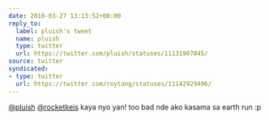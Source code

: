 ```yaml
---
date: 2010-03-27 13:13:52+00:00
reply_to:
  label: pluish's tweet
  name: pluish
  type: twitter
  url: https://twitter.com/pluish/statuses/11131907045/
source: twitter
syndicated:
- type: twitter
  url: https://twitter.com/roytang/statuses/11142929496/
---
```


[@pluish](https://twitter.com/pluish/) [@rocketkeis](https://twitter.com/rocketkeis/) kaya nyo yan! too bad nde ako kasama sa earth run :p